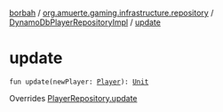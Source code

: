 [borbah](../../index.md) / [org.amuerte.gaming.infrastructure.repository](../index.md) / [DynamoDbPlayerRepositoryImpl](index.md) / [update](./update.md)

# update

`fun update(newPlayer: `[`Player`](../../org.amuerte.gaming.domain/-player/index.md)`): `[`Unit`](https://kotlinlang.org/api/latest/jvm/stdlib/kotlin/-unit/index.html)

Overrides [PlayerRepository.update](../../org.amuerte.gaming.domain/-player-repository/update.md)

